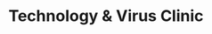 ---
title: "Technology & Virus Clinic"
url: /hamilton/technology-und-virus-clinic/
shop: Computer
---